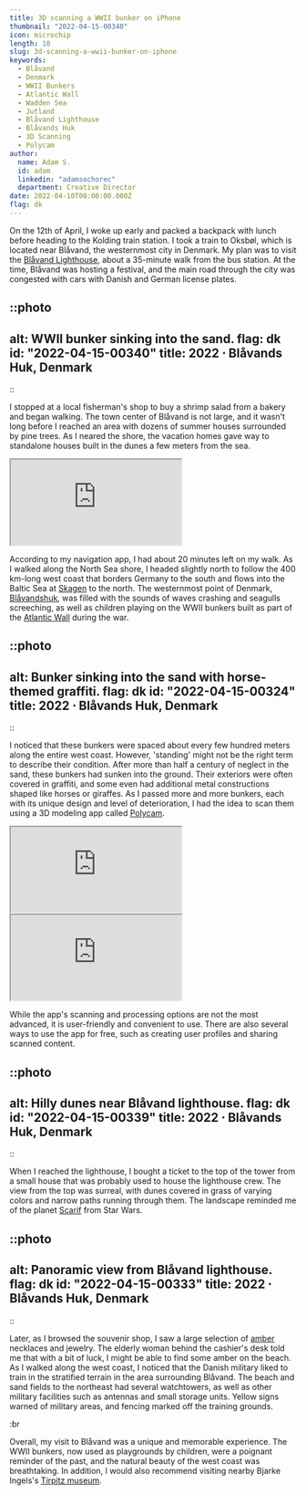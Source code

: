 ```yaml
---
title: 3D scanning a WWII bunker on iPhone
thumbnail: "2022-04-15-00340"
icon: microchip
length: 10
slug: 3d-scanning-a-wwii-bunker-on-iphone
keywords:
  - Blåvand
  - Denmark
  - WWII Bunkers
  - Atlantic Wall
  - Wadden Sea
  - Jutland
  - Blåvand Lighthouse
  - Blåvands Huk
  - 3D Scanning
  - Polycam
author:
  name: Adam S.
  id: adam
  linkedin: "adamsochorec"
  department: Creative Director
date: 2022-04-10T00:00:00.000Z
flag: dk
---
```


On the 12th of April, I woke up early and packed a backpack with lunch before heading to the Kolding train station. I took a train to Oksbøl, which is located near Blåvand, the westernmost city in Denmark. My plan was to visit the [Blåvand Lighthouse](https://en.wikipedia.org/wiki/Bl%C3%A5vand_Lighthouse), about a 35-minute walk from the bus station. At the time, Blåvand was hosting a festival, and the main road through the city was congested with cars with Danish and German license plates.


::photo
---
alt: WWII bunker sinking into the sand.
flag: dk
id: "2022-04-15-00340"
title: 2022 ⋅ Blåvands Huk, Denmark
---
::

I stopped at a local fisherman's shop to buy a shrimp salad from a bakery and began walking. The town center of Blåvand is not large, and it wasn't long before I reached an area with dozens of summer houses surrounded by pine trees. As I neared the shore, the vacation homes gave way to standalone houses built in the dunes a few meters from the sea.

<iframe title='Map of Blåvands Huk' src='https://www.google.com/maps/embed?pb=!1m18!1m12!1m3!1d230514.95742332027!2d7.9101174183203184!3d55.591246469354545!2m3!1f0!2f0!3f0!3m2!1i1024!2i768!4f13.1!3m3!1m2!1s0x464ac242a22f1f7f%3A0x4e7f7a444252009a!2sBl%C3%A5vandshuk%20Fyr!5e0!3m2!1sen!2scz!4v1730815918307!5m2!1sen!2scz' allowfullscreen='' loading='lazy' referrerpolicy='no-referrer-when-downgrade'></iframe>


According to my navigation app, I had about 20 minutes left on my walk. As I walked along the North Sea shore, I headed slightly north to follow the 400 km-long west coast that borders Germany to the south and flows into the Baltic Sea at [Skagen](https://en.wikipedia.org/wiki/Skagen) to the north. The westernmost point of Denmark, [Blåvandshuk](https://en.wikipedia.org/wiki/Bl%C3%A5vandshuk), was filled with the sounds of waves crashing and seagulls screeching, as well as children playing on the WWII bunkers built as part of the [Atlantic Wall](https://en.wikipedia.org/wiki/Atlantic_Wall) during the war.

::photo
---
alt: Bunker sinking into the sand with horse-themed graffiti.
flag: dk
id: "2022-04-15-00324"
title: 2022 ⋅ Blåvands Huk, Denmark
---
::

I noticed that these bunkers were spaced about every few hundred meters along the entire west coast. However, 'standing' might not be the right term to describe their condition. After more than half a century of neglect in the sand, these bunkers had sunken into the ground. Their exteriors were often covered in graffiti, and some even had additional metal constructions shaped like horses or giraffes. As I passed more and more bunkers, each with its unique design and level of deterioration, I had the idea to scan them using a 3D modeling app called [Polycam](https://poly.cam).


<iframe class='sketchfab' title='3D model of bunker' src='https://sketchfab.com/models/dd16bb89f8844760ab31396d495fd0ce/embed?autospin=1&ui_theme=dark&dnt=1'></iframe>
<iframe class='sketchfab' title='3D model of bunker' src='https://sketchfab.com/models/37e4150677634273954aa6e69434ec15/embed?autospin=1&ui_theme=dark&dnt=1'></iframe>

While the app's scanning and processing options are not the most advanced, it is user-friendly and convenient to use. There are also several ways to use the app for free, such as creating user profiles and sharing scanned content.

::photo
---
alt: Hilly dunes near Blåvand lighthouse.
flag: dk
id: "2022-04-15-00339"
title: 2022 ⋅ Blåvands Huk, Denmark
---
::

When I reached the lighthouse, I bought a ticket to the top of the tower from a small house that was probably used to house the lighthouse crew. The view from the top was surreal, with dunes covered in grass of varying colors and narrow paths running through them. The landscape reminded me of the planet [Scarif](https://www.starwars.com/databank/scarif) from Star Wars.

::photo
---
alt: Panoramic view from Blåvand lighthouse.
flag: dk
id: "2022-04-15-00333"
title: 2022 ⋅ Blåvands Huk, Denmark
---
::

Later, as I browsed the souvenir shop, I saw a large selection of [amber](https://en.wikipedia.org/wiki/Amber) necklaces and jewelry. The elderly woman behind the cashier's desk told me that with a bit of luck, I might be able to find some amber on the beach. As I walked along the west coast, I noticed that the Danish military liked to train in the stratified terrain in the area surrounding Blåvand. The beach and sand fields to the northeast had several watchtowers, as well as other military facilities such as antennas and small storage units. Yellow signs warned of military areas, and fencing marked off the training grounds.

:br

Overall, my visit to Blåvand was a unique and memorable experience. The WWII bunkers, now used as playgrounds by children, were a poignant reminder of the past, and the natural beauty of the west coast was breathtaking. In addition, I would also recommend visiting nearby Bjarke Ingels's [Tirpitz museum](https://tirpitz.dk/).